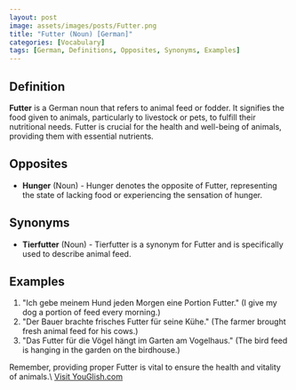 ```yaml
---
layout: post
image: assets/images/posts/Futter.png
title: "Futter (Noun) [German]"
categories: [Vocabulary]
tags: [German, Definitions, Opposites, Synonyms, Examples]
---
```


## Definition

**Futter** is a German noun that refers to animal feed or fodder. It signifies the food given to animals, particularly to livestock or pets, to fulfill their nutritional needs. Futter is crucial for the health and well-being of animals, providing them with essential nutrients.

## Opposites

- **Hunger** (Noun) - Hunger denotes the opposite of Futter, representing the state of lacking food or experiencing the sensation of hunger.

## Synonyms

- **Tierfutter** (Noun) - Tierfutter is a synonym for Futter and is specifically used to describe animal feed.

## Examples

1. "Ich gebe meinem Hund jeden Morgen eine Portion Futter." (I give my dog a portion of feed every morning.)
2. "Der Bauer brachte frisches Futter für seine Kühe." (The farmer brought fresh animal feed for his cows.)
3. "Das Futter für die Vögel hängt im Garten am Vogelhaus." (The bird feed is hanging in the garden on the birdhouse.)

Remember, providing proper Futter is vital to ensure the health and vitality of animals.\ <a id="yg-widget-0" class="youglish-widget" data-query="Futter" data-lang="german" data-components="8412" data-auto-start="0" data-bkg-color="theme_light" data-title="How%20to%20pronounce%20Futter%20in%20German"  rel="nofollow" href="https://youglish.com">Visit YouGlish.com</a><script async src="https://youglish.com/public/emb/widget.js" charset="utf-8"></script>